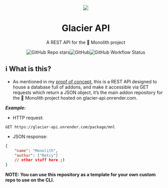 <p align=center>
  <img src="https://github.com/retr0cube/glacier-api/assets/61835816/ab1f1765-ceb4-443e-92bf-fa509c931c4f">
</p>
<h1 align="center">Glacier API</h1>
<p align=center>A REST API for the 👾 Monolith project</p>

<p align=center>
<img alt="GitHub Repo stars" src="https://img.shields.io/github/stars/retr0cube/glacier-api?color=darkblue&style=for-the-badge"><img alt="GitHub" src="https://img.shields.io/github/license/retr0cube/glacier-api?color=blue&style=for-the-badge"><img alt="GitHub Workflow Status" src="https://img.shields.io/github/actions/workflow/status/retr0cube/glacier-api/python-app.yml?logo=GitHub&style=for-the-badge"></p>


## ℹ️ What is this?
- As mentioned in my [proof of concept](https://www.notion.so/monolith-retcy/feca0c394c4146429d7f7e0deee57e06?v=823fd92169e14adcbab697f69c98e32b&pvs=4), this is a REST API designed to house a database full of addons, and make it accessible via GET requests which return a JSON object, it’s the main addon repository for the 👾 Monolith project hosted on glacier-api.onrender.com.

_**Example:**_
- HTTP request:
```
GET https://glacier-api.onrender.com/package/mnl
```
- JSON response:
```json
{
	"name": "Monolith",
	"author": ["Retcy"]
	// other stuff here ;)
}

```

**NOTE: You can use this repository as a template for your own custom repo to use on the CLI.**

